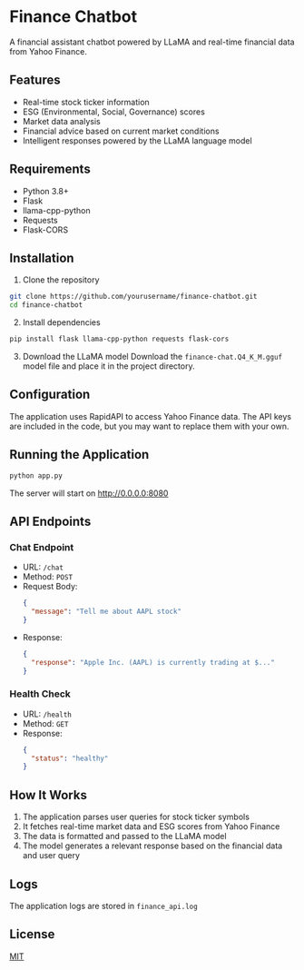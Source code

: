 # Finance Chatbot

A financial assistant chatbot powered by LLaMA and real-time financial data from Yahoo Finance.

## Features

- Real-time stock ticker information
- ESG (Environmental, Social, Governance) scores
- Market data analysis
- Financial advice based on current market conditions
- Intelligent responses powered by the LLaMA language model

## Requirements

- Python 3.8+
- Flask
- llama-cpp-python
- Requests
- Flask-CORS

## Installation

1. Clone the repository
```bash
git clone https://github.com/yourusername/finance-chatbot.git
cd finance-chatbot
```

2. Install dependencies
```bash
pip install flask llama-cpp-python requests flask-cors
```

3. Download the LLaMA model
Download the `finance-chat.Q4_K_M.gguf` model file and place it in the project directory.

## Configuration

The application uses RapidAPI to access Yahoo Finance data. The API keys are included in the code, but you may want to replace them with your own.

## Running the Application

```bash
python app.py
```

The server will start on http://0.0.0.0:8080

## API Endpoints

### Chat Endpoint
- URL: `/chat`
- Method: `POST`
- Request Body:
  ```json
  {
    "message": "Tell me about AAPL stock"
  }
  ```
- Response:
  ```json
  {
    "response": "Apple Inc. (AAPL) is currently trading at $..."
  }
  ```

### Health Check
- URL: `/health`
- Method: `GET`
- Response:
  ```json
  {
    "status": "healthy"
  }
  ```

## How It Works

1. The application parses user queries for stock ticker symbols
2. It fetches real-time market data and ESG scores from Yahoo Finance
3. The data is formatted and passed to the LLaMA model
4. The model generates a relevant response based on the financial data and user query

## Logs

The application logs are stored in `finance_api.log`

## License

[MIT](LICENSE)
